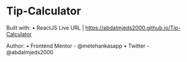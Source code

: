 # Tip-Calculator

Built with: • ReactJS
Live URL | https://abdalmjeds2000.github.io/Tip-Calculator

Author: 
• Frontend Mentor - @metehankasapp
• Twitter - @abdalmjeds2000
